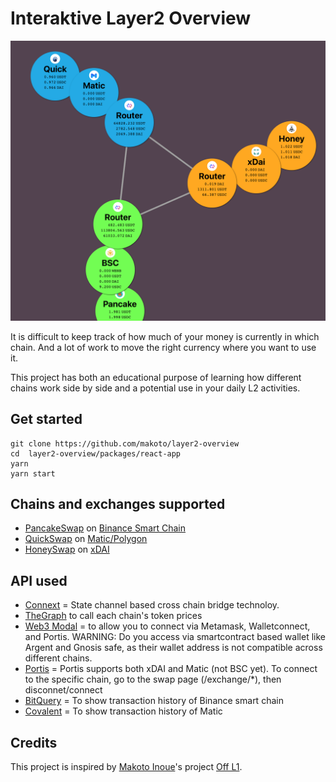 # Interaktive Layer2 Overview

![](./hero.png)

It is difficult to keep track of how much of your money is currently in which chain. And a lot of work to move the right currency where you want to use it.

This project has both an educational purpose of learning how different chains work side by side and a potential use in your daily L2 activities.

## Get started

```
git clone https://github.com/makoto/layer2-overview
cd  layer2-overview/packages/react-app
yarn
yarn start
```

## Chains and exchanges supported

- [PancakeSwap](https://pancakeswap.finance) on [Binance Smart Chain](https://www.binance.org/en/smartChain)
- [QuickSwap](https://quickswap.exchange) on [Matic/Polygon](https://polygon.technology)
- [HoneySwap](http://honeyswap.org) on [xDAI](https://www.xdaichain.com)

## API used

- [Connext](https://connext.network/) = State channel based cross chain bridge technoloy.
- [TheGraph](https://thegraph.com/) to call each chain's token prices
- [Web3 Modal]() = to allow you to connect via Metamask, Walletconnect, and Portis. WARNING: Do you access via smartcontract based wallet like Argent and Gnosis safe, as their wallet address is not compatible across different chains.
- [Portis](https://portis.io/) = Portis supports both xDAI and Matic (not BSC yet). To connect to the specific chain, go to the swap page (/exchange/*), then disconnet/connect
- [BitQuery](https://bitquery.io/) = To show transaction history of Binance smart chain
- [Covalent](https://www.covalenthq.com) = To show transaction history of Matic


## Credits

This project is inspired by [Makoto Inoue](https://github.com/makoto)'s project [Off L1](https://github.com/makoto/off-l1).